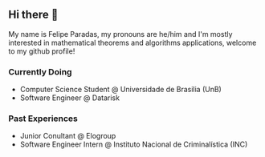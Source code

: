 ## Hi there 👋

My name is Felipe Paradas, my pronouns are he/him and I'm mostly interested in mathematical theorems and algorithms applications, welcome to my github profile!

### Currently Doing

- Computer Science Student @ Universidade de Brasilia (UnB)
- Software Engineer @ Datarisk

### Past Experiences

- Junior Conultant @ Elogroup
- Software Engineer Intern @ Instituto Nacional de Criminalística (INC)

<!--
**fparadas/fparadas** is a ✨ _special_ ✨ repository because its `README.md` (this file) appears on your GitHub profile.

Here are some ideas to get you started:

- 🔭 I’m currently working on ...
- 🌱 I’m currently learning ...
- 👯 I’m looking to collaborate on ...
- 🤔 I’m looking for help with ...
- 💬 Ask me about ...
- 📫 How to reach me: ...
- 😄 Pronouns: ...
- ⚡ Fun fact: ...
-->
